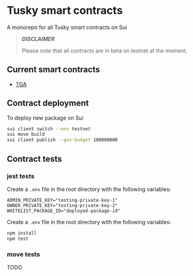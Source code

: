 # Tusky smart contracts
A monorepo for all Tusky smart contracts on Sui

> **_DISCLAIMER_**
>
> Please note that all contracts are in beta on testnet at the moment.

## Current smart contracts

- [TGA](TGA.md)

## Contract deployment

To deploy new package on Sui

```bash
sui client switch --env testnet
sui move build
sui client publish --gas-budget 100000000
```

## Contract tests

### jest tests

Create a `.env` file in the root directory with the following variables:

```env
ADMIN_PRIVATE_KEY="testing-private-key-1"
OWNER_PRIVATE_KEY="testing-private-key-2"
WHITELIST_PACKAGE_ID="deployed-package-id"
```

Create a `.env` file in the root directory with the following variables:

```bash
npm install
npm test
```

### move tests

TODO
